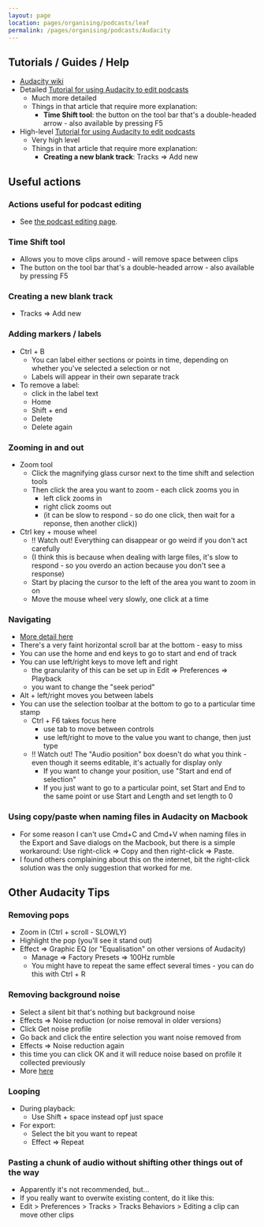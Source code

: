 ```yaml
---
layout: page
location: pages/organising/podcasts/leaf
permalink: /pages/organising/podcasts/Audacity
---
```



## Tutorials / Guides / Help

- [Audacity wiki](https://wiki.audacityteam.org/w/index.php?title=Special%3ASearch&search=podcast&fulltext=1)
- Detailed [Tutorial for using Audacity to edit podcasts](https://www.buzzsprout.com/blog/audacity-podcast-tutorial)
    - Much more detailed
    - Things in that article that require more explanation:
        - **Time Shift tool**: the button on the tool bar that's a double-headed arrow - also available by pressing F5
- High-level [Tutorial for using Audacity to edit podcasts](https://podcasts.ceu.edu/how-edit-your-podcast-audacity-step-step-guide)
    - Very high level
    - Things in that article that require more explanation:
        - **Creating a new blank track**: Tracks => Add new

## Useful actions

### Actions useful for podcast editing

- See [the podcast editing page](/pages/organising/podcasts/Podcast-Editing).

### Time Shift tool

- Allows you to move clips around - will remove space between clips
- The button on the tool bar that's a double-headed arrow - also available by pressing F5

### Creating a new blank track

- Tracks => Add new

### Adding markers / labels

- Ctrl + B
    - You can label either sections or points in time, depending on whether you've selected a selection or not
    - Labels will appear in their own separate track
- To remove a label: 
    - click in the label text
    - Home
    - Shift + end
    - Delete
    - Delete again

### Zooming in and out

- Zoom tool
    - Click the magnifying glass cursor next to the time shift and selection tools
    - Then click the area you want to zoom - each click zooms you in
        - left click zooms in
        - right click zooms out
        - (it can be slow to respond - so do one click, then wait for a reponse, then another click))
- Ctrl key + mouse wheel
    - !! Watch out! Everything can  disappear or go weird if you don't act carefully
    - (I think this is because when dealing with large files, it's slow to respond - so you overdo an action because you don't see a response)
    - Start by placing the cursor to the left of the area you want to zoom in on
    - Move the mouse wheel very slowly, one click at a time

### Navigating

- [More detail here](https://manual.audacityteam.org/man/navigation_tips.html)
- There's a very faint horizontal scroll bar at the bottom - easy to miss
- You can use the home and end keys to go to start and end of track
- You can use left/right keys to move left and right 
    - the granularity of this can be set up in Edit => Preferences => Playback
    - you want to change the "seek period"
- Alt + left/right moves you between labels
- You can use the selection toolbar at the bottom to go to a particular time stamp
    - Ctrl + F6 takes focus here
        - use tab to move between controls
        - use left/right to move to the value you want to change, then just type
    - !! Watch out! The "Audio position" box doesn't do what you think - even though it seems editable, it's actually for display only
        - If you want to change your position, use "Start and end of selection"
        - If you just want to go to a particular point, set Start and End to the same point or use Start and Length and set length to 0

### Using copy/paste when naming files in Audacity on Macbook

- For some reason I can't use Cmd+C and Cmd+V when naming files in the Export and Save dialogs on the Macbook, but there is a simple workaround: Use right-click => Copy and then right-click => Paste.
- I found others complaining about this on the internet, bit the right-click solution was the only suggestion that worked for me.

## Other Audacity Tips

### Removing pops

- Zoom in (Ctrl + scroll - SLOWLY)
- Highlight the pop (you'll see it stand out)
- Effect => Graphic EQ (or "Equalisation" on other versions of Audacity)
    - Manage => Factory Presets => 100Hz rumble
    - You might have to repeat the same effect several times - you can do this with Ctrl + R

### Removing background noise

- Select a silent bit that's nothing but background noise
- Effects => Noise reduction (or noise removal in older versions)
- Click Get noise profile
- Go back and click the entire selection you want noise removed from
- Effects => Noise reduction again 
- this time you can click OK and it will reduce noise based on profile it collected previously
- More [here](https://filmstro.com/blog/how-to-remove-background-noise-in-audacity)

### Looping 

- During playback:
    - Use Shift + space instead opf just space
- For export:
    - Select the bit you want to repeat
    - Effect => Repeat

### Pasting a chunk of audio without shifting other things out of the way

- Apparently it's not recommended, but...
- If you really want to overwite existing content, do it like this:
- Edit > Preferences > Tracks > Tracks Behaviors > Editing a clip can move other clips
